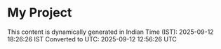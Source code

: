 # My Project

This content is dynamically generated in Indian Time (IST): 2025-09-12 18:26:26 IST
Converted to UTC: 2025-09-12 12:56:26 UTC
